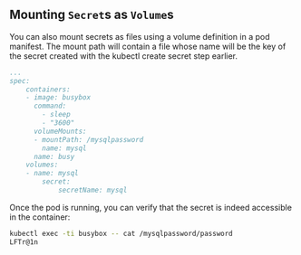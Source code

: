 ## Mounting `Secret`s as `Volume`s

You can also mount secrets as files using a volume definition in a pod manifest. The mount path will contain a file whose name will be the key of the secret created with the kubectl create secret step earlier.

```yaml
...
spec:
    containers:
    - image: busybox
      command:
        - sleep
        - "3600"
      volumeMounts:
      - mountPath: /mysqlpassword
        name: mysql
      name: busy
    volumes:
    - name: mysql
        secret:
            secretName: mysql
```

Once the pod is running, you can verify that the secret is indeed accessible in the container:

```bash
kubectl exec -ti busybox -- cat /mysqlpassword/password
LFTr@1n
```
